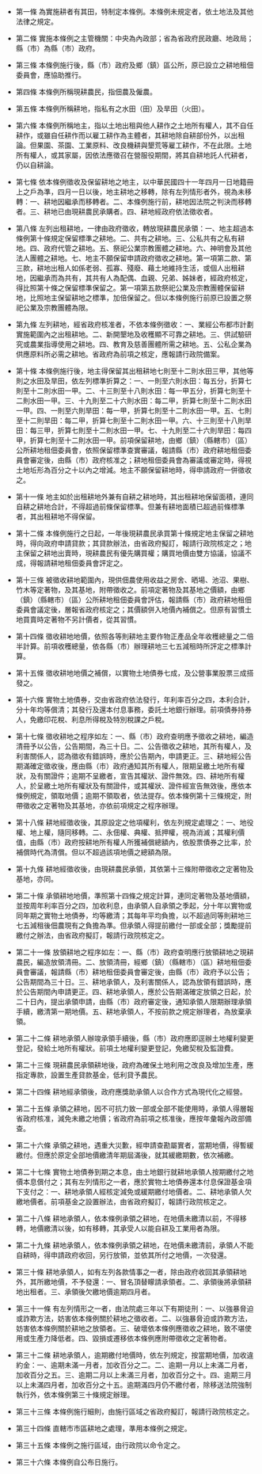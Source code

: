 * 第一條 為實施耕者有其田，特制定本條例。本條例未規定者，依土地法及其他法律之規定。

* 第二條 實施本條例之主管機關：中央為內政部；省為省政府民政廳、地政局；縣（市）為縣（市）政府。

* 第三條 本條例施行後，縣（市）政府及鄉（鎮）區公所，原已設立之耕地租佃委員會，應協助推行。

* 第四條 本條例所稱現耕農民，指佃農及僱農。

* 第五條 本條例所稱耕地，指私有之水田（田）及旱田（火田）。

* 第六條 本條例所稱地主，指以土地出租與他人耕作之土地所有權人，其不自任耕作，或雖自任耕作而以雇工耕作為主體者，其耕地除自耕部份外，以出租論。但果園、茶園、工業原料、改良機耕與墾荒等雇工耕作，不在此限。土地所有權人，或其家屬，因依法應徵召在營服役期間，將其自耕地託人代耕者，仍以自耕論。

* 第七條 依本條例徵收及保留耕地之地主，以中華民國四十一年四月一日地籍冊上之戶為準，四月一日以後，地主耕地之移轉，除有左列情形者外，視為未移轉：一、耕地因繼承而移轉者。二、本條例施行前，耕地因法院之判決而移轉者。三、耕地已由現耕農民承購者。四、耕地經政府依法徵收者。

* 第八條 左列出租耕地，一律由政府徵收，轉放現耕農民承領：一、地主超過本條例第十條規定保留標準之耕地。二、共有之耕地。三、公私共有之私有耕地。四、政府代管之耕地。五、祭祀公業宗教團體之耕地。六、神明會及其他法人團體之耕地。七、地主不願保留申請政府徵收之耕地。第一項第二款、第三款，耕地出租人如係老弱、孤寡、殘廢、藉土地維持生活，或個人出租耕地，因繼承而為共有，其共有人為配偶、血親、兄弟、姊妹者，經政府核定，得比照第十條之保留標準保留之。第一項第五款祭祀公業及宗教團體保留耕地，比照地主保留耕地之標準，加倍保留之。但以本條例施行前原已設置之祭祀公業及宗教團體為限。

* 第九條 左列耕地，經省政府核准者，不依本條例徵收：一、業經公布都市計劃實施範圍內之出租耕地。二、新開墾地及收穫顯不可靠之耕地。三、供試驗研究或農業指導使用之耕地。四、教育及慈善團體所需之耕地。五、公私企業為供應原料所必需之耕地。省政府為前項之核定，應報請行政院備案。

* 第十條 本條例施行後，地主得保留其出租耕地七則至十二則水田三甲，其他等則之水田及旱田，依左列標準折算之：一、一則至六則水田：每五分，折算七則至十二則水田一甲。二、十三則至十八則水田：每一甲五分，折算七則至十二則水田一甲。三、十九則至二十六則水田：每二甲，折算七則至十二則水田一甲。四、一則至六則旱田：每一甲，折算七則至十二則水田一甲。五、七則至十二則旱田：每二甲，折算七則至十二則水田一甲。六、十三則至十八則旱田：每三甲，折算七則至十二則水田一甲。七、十九則至二十六則旱田：每四甲，折算七則至十二則水田一甲。前項保留耕地，由鄉（鎮）（縣轄市）（區）公所耕地租佃委員會，依照保留標準查實審議，報請縣（市）政府耕地租佃委員會審定後，由縣（市）政府核准之；耕地租佃委員會為審議或審定時，得視土地坵形為百分之十以內之增減。地主不願保留耕地時，得申請政府一併徵收之。

* 第十一條 地主如於出租耕地外兼有自耕之耕地時，其出租耕地保留面積，連同自耕之耕地合計，不得超過前條保留標準。但兼有耕地面積已超過前條標準者，其出租耕地不得保留。

* 第十二條 本條例施行之日起，一年後現耕農民承買第十條規定地主保留之耕地時，得向政府申請貸款；其貸款辦法，由省政府擬訂，報請行政院核定之；地主保留之耕地出賣時，現耕農民有優先購買權；購買地價由雙方協議，協議不成，得報請耕地租佃委員會評定之。

* 第十三條 被徵收耕地範圍內，現供佃農使用收益之房舍、晒場、池沼、果樹、竹木等定著物，及其基地，附帶徵收之。前項定著物及其基地之價額，由鄉（鎮）（縣轄市）（區）公所耕地租佃委員會評估，報請縣（市）政府耕地租佃委員會議定後，層報省政府核定之；其價額併入地價內補償之。但原有習慣土地買賣時定著物不另計價者，從其習慣。

* 第十四條 徵收耕地地價，依照各等則耕地主要作物正產品全年收穫總量之二倍半計算。前項收穫總量，依各縣（市）辦理耕地三七五減租時所評定之標準計算。

* 第十五條 徵收耕地地價之補償，以實物土地債券七成，及公營事業股票三成搭發之。

* 第十六條 實物土地債券，交由省政府依法發行，年利率百分之四，本利合計，分十年均等償清；其發行及還本付息事務，委託土地銀行辦理。前項債券持券人，免繳印花稅、利息所得稅及特別稅課之戶稅。

* 第十七條 徵收耕地之程序如左：一、縣（市）政府查明應予徵收之耕地，編造清冊予以公告，公告期間，為三十日。二、公告徵收之耕地，其所有權人，及利害關係人，認為徵收有錯誤時，應於公告期內，申請更正。三、耕地經公告期滿確定徵收後，應由縣（市）政府通知其所有權人，限期呈繳土地所有權狀，及有關證件；逾期不呈繳者，宣告其權狀、證件無效。四、耕地所有權人，於呈繳土地所有權狀及有關證件，或其權狀、證件經宣告無效後，應依本條例規定，領取地價；逾期不領取者，依法提存。依本條例第十三條規定，附帶徵收之定著物及其基地，亦依前項規定之程序辦理。

* 第十八條 耕地經徵收後，其原設定之他項權利，依左列規定處理之：一、地役權、地上權，隨同移轉。二、永佃權、典權、抵押權，視為消滅；其權利價值，由縣（市）政府按耕地所有權人所獲補償總額內，依股票債券之比率，於補償時代為清償。但以不超過該項地價之總額為限。

* 第十九條 耕地經徵收後，由現耕農民承領，其依第十三條附帶徵收之定著物及基地，亦同。

* 第二十條 承領耕地地價，準照第十四條之規定計算，連同定著物及基地價額，並按周年利率百分之四，加收利息，由承領人自承領之季起，分十年以實物或同年期之實物土地債券，均等繳清；其每年平均負擔，以不超過同等則耕地三七五減租後佃農現有之負擔為準。但承領人得提前繳付一部或全部；獎勵提前繳付之辦法，由省政府擬訂，報請行政院核定之。

* 第二十一條 放領耕地之程序如左：一、縣（市）政府查明應行放領耕地之現耕農民，編造放領清冊。二、放領清冊，經鄉（鎮）（縣轄市）（區）耕地租佃委員會審議，報請縣（市）耕地租佃委員會審定後，由縣（市）政府予以公告；公告期間為三十日。三、耕地承領人，及利害關係人，認為放領有錯誤時，應於公告期間內申請更正。四、耕地承領人，應於公告期滿確定放領之日起，於二十日內，提出承領申請，由縣（市）政府審定後，通知承領人限期辦理承領手續，繳清第一期地價。五、耕地承領人，不按前款之規定辦理者，為放棄承領。

* 第二十二條 耕地承領人辦竣承領手續後，縣（市）政府應即逕辦土地權利變更登記，發給土地所有權狀。前項土地權利變更登記，免繳契稅及監證費。

* 第二十三條 現耕農民承領耕地後，政府為確保土地利用之改良及增加生產，應指定專款，設置生產貸款基金，低利貸予農民。

* 第二十四條 耕地經承領後，政府應獎助承領人以合作方式為現代化之經營。

* 第二十五條 承領之耕地，因不可抗力致一部或全部不能使用時，承領人得層報省政府核准，減免未繳之地價；省政府為前項之核准後，應按年彙報內政部備查。

* 第二十六條 承領之耕地，遇重大災歉，經申請查勘屬實者，當期地價，得暫緩繳付。但應於原定全部地價繳清年期屆滿後，就其緩繳期數，依次補繳。

* 第二十七條 實物土地債券到期之本息，由土地銀行就耕地承領人按期繳付之地價本息償付之；其有左列情形之一者，應於實物土地債券還本付息保證基金項下支付之：一、耕地承領人經核定減免或緩期繳付地價者。二、耕地承領人欠繳地價者。前項基金之設置辦法，由省政府擬訂，報請行政院核定之。

* 第二十八條 耕地承領人，依本條例承領之耕地，在地價未繳清以前，不得移轉，地價繳清以後，如有移轉，其承受人以能自耕及工業用者為限。

* 第二十九條 耕地承領人，依本條例承領之耕地，在地價未繳清前，承領人不能自耕時，得申請政府收回，另行放領，並依其所付之地價，一次發還。

* 第三十條 耕地承領人，如有左列各款情事之一者，除由政府收回其承領耕地外，其所繳地價，不予發還：一、冒名頂替矇請承領者。二、承領後將承領耕地出租者。三、承領後欠繳地價逾期四月者。

* 第三十一條 有左列情形之一者，由法院處三年以下有期徒刑：一、以強暴脅迫或詐欺方法，妨害依本條例關於耕地之徵收者。二、以強暴脅迫或詐欺方法，妨害依本條例關於耕地之放領者。三、破壞依本條例應徵收之耕地，致不堪使用或生產力降低者。四、毀損或遷移依本條例應附帶徵收之定著物者。

* 第三十二條 耕地承領人，逾期繳付地價時，依左列規定，按當期地價，加收違約金：一、逾期未滿一月者，加收百分之二。二、逾期一月以上未滿二月者，加收百分之五。三、逾期二月以上未滿三月者，加收百分之十。四、逾期三月以上未滿四月者，加收百分之十五。逾期滿四月仍不繳付者，除移送法院強制執行外，依本條例第三十條規定辦理。

* 第三十三條 本條例施行細則，由施行區域之省政府擬訂，報請行政院核定之。

* 第三十四條 直轄市市區耕地之處理，準用本條例之規定。

* 第三十五條 本條例之施行區域，由行政院以命令定之。

* 第三十六條 本條例自公布日施行。

